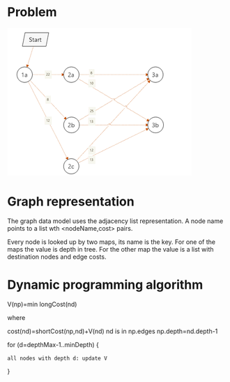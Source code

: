 

# Problem

![node](pics/nodes.png)

# Graph representation

The graph data model uses the adjacency list representation. A node name points to a list wth <nodeName,cost> pairs.

Every node is looked up by two maps, its name is the key. For one of the maps the value is depth in tree. For the other map the value is a list with destination nodes and edge costs.

# Dynamic programming algorithm

V(np)=min longCost(nd)  

where

cost(nd)=shortCost(np,nd)+V(nd)
nd is in np.edges
np.depth=nd.depth-1

for (d=depthMax-1..minDepth) {

    all nodes with depth d: update V
}


